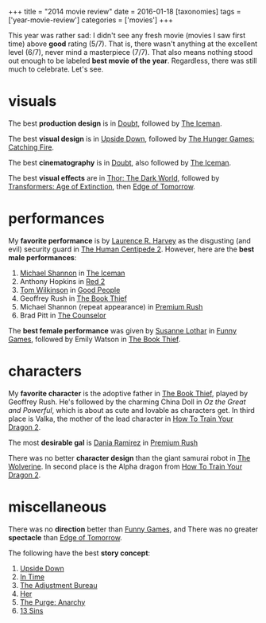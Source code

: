 +++
title = "2014 movie review"
date = 2016-01-18
[taxonomies]
tags = ['year-movie-review']
categories = ['movies']
+++

This year was rather sad: I didn't see any fresh movie (movies I saw
first time) above **good** rating (5/7). That is, there wasn't anything
at the excellent level (6/7), never mind a masterpiece (7/7). That also
means nothing stood out enough to be labeled **best movie of the year**.
Regardless, there was still much to celebrate. Let's see.

visuals
=======

The best **production design** is in [Doubt], followed by [The Iceman].

The best **visual design** is in [Upside Down], followed by [The Hunger
Games: Catching Fire].

The best **cinematography** is in [Doubt], also followed by [The
Iceman].

The best **visual effects** are in [Thor: The Dark World], followed by
[Transformers: Age of Extinction], then [Edge of Tomorrow].

performances
============

My **favorite performance** is by [Laurence R. Harvey] as the disgusting
(and evil) security guard in [The Human Centipede 2]. However, here are
the **best male performances**:

1.  [Michael Shannon] in [The Iceman]
2.  Anthony Hopkins in [Red 2]
3.  [Tom Wilkinson] in [Good People]
4.  Geoffrey Rush in [The Book Thief]
5.  Michael Shannon (repeat appearance) in [Premium Rush]
6.  Brad Pitt in [The Counselor]

The **best female performance** was given by [Susanne Lothar] in [Funny
Games], followed by Emily Watson in [The Book Thief].

characters
==========

My **favorite character** is the adoptive father in [The Book Thief],
played by Geoffrey Rush. He's followed by the charming China Doll in
*Oz the Great and Powerful*, which is about as cute and lovable as
characters get. In third place is Valka, the mother of the lead
character in [How To Train Your Dragon 2].

The most **desirable gal** is [Dania Ramirez] in [Premium Rush]

There was no better **character design** than the giant samurai robot in
[The Wolverine]. In second place is the Alpha dragon from [How To Train
Your Dragon 2].

miscellaneous
=============

There was no **direction** better than [Funny Games],
and There was no
greater **spectacle** than [Edge of Tomorrow].

The following have the best **story concept**:

1.  [Upside Down]
2.  [In Time]
3.  [The Adjustment Bureau]
4.  [Her]
5.  [The Purge: Anarchy]
6.  [13 Sins]


  [Doubt]: http://tshepang.net/doubt-2008
  [The Iceman]: http://tshepang.net/the-iceman-2012
  [Upside Down]: http://tshepang.net/upside-down-2012
  [The Hunger Games: Catching Fire]: http://tshepang.net/the-hunger-games-catching-fire-2013
  [Thor: The Dark World]: http://tshepang.net/thor-the-dark-world-2013
  [Transformers: Age of Extinction]: http://tshepang.net/transformers-age-of-extinction-2014
  [Edge of Tomorrow]: http://tshepang.net/edge-of-tomorrow-2014
  [Laurence R. Harvey]: http://www.imdb.com/name/nm4030776
  [The Human Centipede 2]: http://tshepang.net/the-human-centipede-2-2011
  [Michael Shannon]: http://en.wikipedia.org/wiki/Michael_Shannon
  [Red 2]: http://tshepang.net/red-2-2013
  [Tom Wilkinson]: http://en.wikipedia.org/wiki/Tom_Wilkinson
  [Good People]: http://tshepang.net/good-people-2014
  [The Book Thief]: http://tshepang.net/the-book-thief-2013
  [Premium Rush]: http://tshepang.net/premium-rush-2012
  [The Counselor]: http://tshepang.net/the-counselor-2013
  [Susanne Lothar]: http://en.wikipedia.org/wiki/Susanne_Lothar
  [Funny Games]: http://tshepang.net/funny-games-1997
  [How To Train Your Dragon 2]: http://tshepang.net/how-to-train-your-dragon-2-2014
  [Dania Ramirez]: http://en.wikipedia.org/wiki/Dania_Ramirez
  [The Wolverine]: http://tshepang.net/the-wolverine-2013
  [In Time]: http://tshepang.net/in-time-2011
  [The Adjustment Bureau]: http://tshepang.net/the-adjustment-bureau-2011
  [Her]: http://tshepang.net/her
  [The Purge: Anarchy]: http://tshepang.net/the-purge-anarchy-2014
  [13 Sins]: http://tshepang.net/13-sins-2014
  [one of the best movies in history]: http://tshepang.net/top-movies
